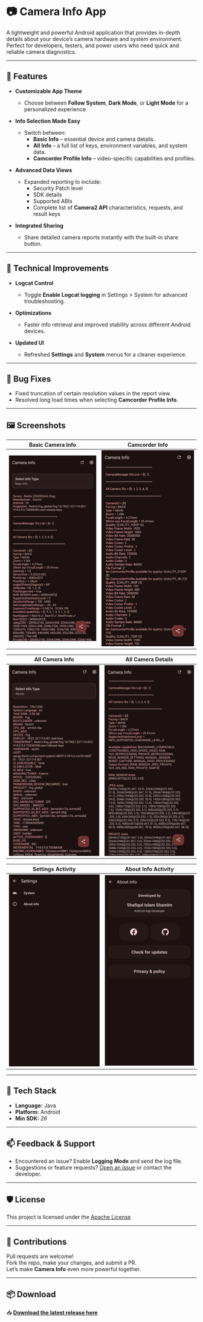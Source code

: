 # 📷 Camera Info App  

A lightweight and powerful Android application that provides in-depth details about your device’s camera hardware and system environment. Perfect for developers, testers, and power users who need quick and reliable camera diagnostics.  

---

## 🚀 Features  

- **Customizable App Theme**  
  - Choose between **Follow System**, **Dark Mode**, or **Light Mode** for a personalized experience.  

- **Info Selection Made Easy**  
  - Switch between:  
    - **Basic Info** – essential device and camera details.  
    - **All Info** – a full list of keys, environment variables, and system data.  
    - **Camcorder Profile Info** – video-specific capabilities and profiles.  

- **Advanced Data Views**  
  - Expanded reporting to include:  
    - Security Patch level  
    - SDK details  
    - Supported ABIs  
    - Complete list of **Camera2 API** characteristics, requests, and result keys  

- **Integrated Sharing**  
  - Share detailed camera reports instantly with the built-in share button.  

---

## 🔧 Technical Improvements  

- **Logcat Control**  
  - Toggle **Enable Logcat logging** in Settings > System for advanced troubleshooting.  

- **Optimizations**  
  - Faster info retrieval and improved stability across different Android devices.  

- **Updated UI**  
  - Refreshed **Settings** and **System** menus for a cleaner experience.  

---

## 🐞 Bug Fixes  

- Fixed truncation of certain resolution values in the report view.  
- Resolved long load times when selecting **Camcorder Profile Info**.

---

## 🖼️ Screenshots

| Basic Camera Info | Camcorder Info |
|--------------------------|------------------|
| ![](https://github.com/ShafiqulIslamShamim/Camera-Info/raw/main/screenshots/basic_info.jpg) | ![](https://github.com/ShafiqulIslamShamim/Camera-Info/raw/main/screenshots/camcoder_info.jpg) |

| All Camera Info | All Camera Details |
|-------------|----------------|
| ![](https://github.com/ShafiqulIslamShamim/Camera-Info/raw/main/screenshots/all_info.jpg) | ![](https://github.com/ShafiqulIslamShamim/Camera-Info/raw/main/screenshots/all_info_details.jpg) |

| Settings Activity | About Info Activity |
|--------------------------|------------------------|
| ![](https://github.com/ShafiqulIslamShamim/Camera-Info/raw/main/screenshots/settings.jpg) | ![](https://github.com/ShafiqulIslamShamim/Camera-Info/raw/main/screenshots/about_info.jpg) |

---

## 🔧 Tech Stack

- **Language:** Java
- **Platform:** Android  
- **Min SDK:** *26*

---

## 📫 Feedback & Support

- Encountered an issue? Enable **Logging Mode** and send the log file.
- Suggestions or feature requests? [Open an issue](https://github.com/ShafiqulIslamShamim/Camera-Info/issues) or contact the developer.

---

## 🛡️ License

This project is licensed under the [Apache License](LICENSE)

---

## 🙌 Contributions

Pull requests are welcome!  
Fork the repo, make your changes, and submit a PR.  
Let’s make **Camera Info** even more powerful together.

---

## 📦 Download

📥 **[Download the latest release here](https://github.com/ShafiqulIslamShamim/Camera-Info/releases/tag/v1.3)**  
